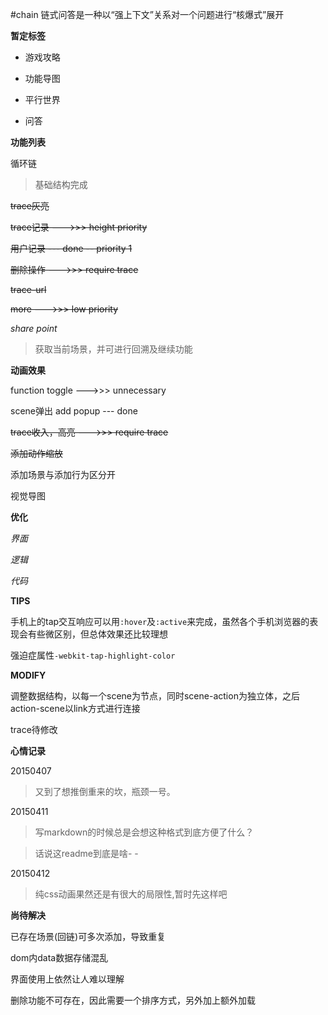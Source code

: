 #chain
链式问答是一种以“强上下文”关系对一个问题进行“核爆式”展开

**暂定标签**

* 游戏攻略

* 功能导图

* 平行世界

* 问答

**功能列表**

循环链

>基础结构完成

~~trace灰亮~~

~~trace记录 --->>> height priority~~

~~用户记录 --- done
-- priority 1~~

~~删除操作 --->>> require trace~~

~~trace-url~~

~~more --->>> low priority~~

*share point*

>获取当前场景，并可进行回溯及继续功能

**动画效果**

function toggle
--->>> unnecessary

scene弹出
 add popup --- done

~~trace收入，高亮
--->>> require trace~~

~~添加动作缩放~~

添加场景与添加行为区分开

视觉导图

**优化**

*界面*

*逻辑*

*代码*

**TIPS**

手机上的tap交互响应可以用`:hover`及`:active`来完成，虽然各个手机浏览器的表现会有些微区别，但总体效果还比较理想

强迫症属性`-webkit-tap-highlight-color`

**MODIFY**

调整数据结构，以每一个scene为节点，同时scene-action为独立体，之后action-scene以link方式进行连接

trace待修改

**心情记录**

20150407

>又到了想推倒重来的坎，瓶颈一号。

20150411

>写markdown的时候总是会想这种格式到底方便了什么？

>话说这readme到底是啥- -

20150412

>纯css动画果然还是有很大的局限性,暂时先这样吧

**尚待解决**

已存在场景(回链)可多次添加，导致重复

dom内data数据存储混乱

界面使用上依然让人难以理解

删除功能不可存在，因此需要一个排序方式，另外加上额外加载